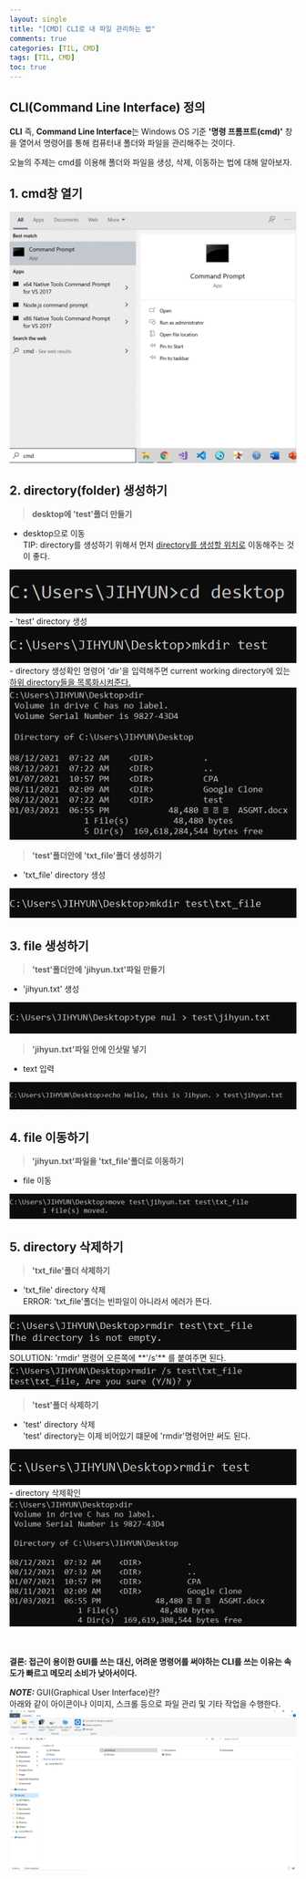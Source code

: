```yaml
---
layout: single
title: "[CMD] CLI로 내 파일 관리하는 법"
comments: true
categories: [TIL, CMD]
tags: [TIL, CMD]
toc: true
---
```


## CLI(Command Line Interface) 정의
**CLI** 즉, **Command Line Interface**는 Windows OS 기준 **'명령 프롬프트(cmd)'** 창을 열어서 명령어를 통해 컴퓨터내 폴더와 파일을 관리해주는 것이다.

오늘의 주제는 cmd를 이용해 폴더와 파일을 생성, 삭제, 이동하는 법에 대해 알아보자. 


## 1. cmd창 열기 

<img src="/assets/images/open_cmd.png" alt="open_cmd">


## 2. directory(folder) 생성하기
> **desktop에 'test'폴더 만들기**
- desktop으로 이동  
TIP: directory를 생성하기 위해서 먼저 <u>directory를 생성할 위치로</u> 이동해주는 것이 좋다.  
<img src="/assets/images/cd_directory.png" alt="cd_directory">
- 'test' directory 생성  
<img src="/assets/images/create_directory.png" alt="create_directory">
- directory 생성확인  
명령어 'dir'을 입력해주면 current working directory에 있는 <u>하위 directory들을 목록화시켜준다.</u> 
<img src="/assets/images/list_directory.png" alt="list_directory">

> **'test'폴더안에 'txt_file'폴더 생성하기**  
- 'txt_file' directory 생성  
<img src="/assets/images/create_nested_directory.png" alt="create_nested_directory">


## 3. file 생성하기
> **'test'폴더안에 'jihyun.txt'파일 만들기**
- 'jihyun.txt' 생성
<img src="/assets/images/create_empty_file.png" alt="create_empty_file">

> **'jihyun.txt'파일 안에 인삿말 넣기**
- text 입력
<img src="/assets/images/enter_text_in_file.png" alt="enter_text_in_file">


## 4. file 이동하기
> **'jihyun.txt'파일을 'txt_file'폴더로 이동하기**
- file 이동
<img src="/assets/images/move_file.png" alt="move_file">


## 5. directory 삭제하기
> **'txt_file'폴더 삭제하기**
- 'txt_file' directory 삭제  
ERROR: 'txt_file'폴더는 빈파일이 아니라서 에러가 뜬다. 
<img src="/assets/images/delete_directory_error.png" alt="delete_directory_error">
SOLUTION: 'rmdir' 명령어 오른쪽에 **'/s'** 를 붙여주면 된다.
<img src="/assets/images/delete_directory.png" alt="delete_directory">

> **'test'폴더 삭제하기**
- 'test' directory 삭제  
'test' directory는 이제 비어있기 떄문에 'rmdir'명령어만 써도 된다. 
<img src="/assets/images/delete_empty_directory.png" alt="delete_empty_directory">
- directory 삭제확인
<img src="/assets/images/list_directory2.png" alt="list_directory2">

<br/><br/>
**결론: 접근이 용이한 GUI를 쓰는 대신, 어려운 명령어를 써야하는 CLI를 쓰는 이유는 속도가 빠르고 메모리 소비가 낮아서이다.**  

**_NOTE:_** GUI(Graphical User Interface)란?  
아래와 같이 아이콘이나 이미지, 스크롤 등으로 파일 관리 및 기타 작업을 수행한다. 
<img src="/assets/images/GUI.png" alt="GUI">
